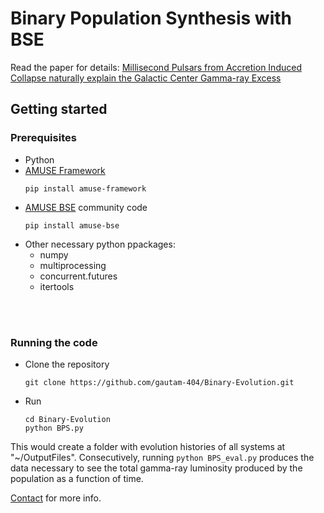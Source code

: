 # Binary Population Synthesis with BSE

Read the paper for details: [Millisecond Pulsars from Accretion Induced Collapse naturally explain the Galactic Center Gamma-ray Excess](https://arxiv.org/abs/2106.00222)

## Getting started

### Prerequisites
* Python
* [AMUSE Framework](https://github.com/amusecode/amuse)
    <br> 
    ```
    pip install amuse-framework
    ```
* [AMUSE BSE](https://amuse.readthedocs.io/en/latest/reference/available-codes.html#bse) community code
    <br> 
    ```
    pip install amuse-bse
    ```
* Other necessary python ppackages:
    * numpy
    * multiprocessing
    * concurrent.futures
    * itertools
<br>
<br>

### Running the code
* Clone the repository
    ```
    git clone https://github.com/gautam-404/Binary-Evolution.git
    ```
* Run 
    ```
    cd Binary-Evolution
    python BPS.py
    ```
This would create a folder with evolution histories of all systems at "~/OutputFiles". Consecutively, running `python BPS_eval.py` produces the data necessary to see the total gamma-ray luminosity produced by the population as a function of time. 

[Contact](mailto:anujgautam11@gmail.com) for more info.
